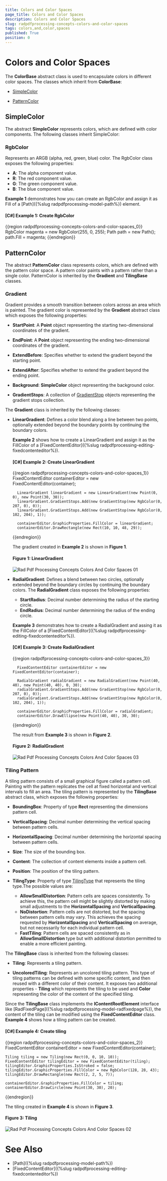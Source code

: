 ```yaml
---
title: Colors and Color Spaces
page_title: Colors and Color Spaces
description: Colors and Color Spaces
slug: radpdfprocessing-concepts-colors-and-color-spaces
tags: colors,and,color,spaces
published: True
position: 0
---
```


# Colors and Color Spaces



The __ColorBase__ abstract class is used to encapsulate colors in different color spaces. The classes which inherit from __ColorBase__:
      

* [SimpleColor](#simplecolor)

* [PatternColor](#patterncolor)


## SimpleColor

The abstract __SimpleColor__ represents colors, which are defined with color components. The following classes inherit SimpleColor:
        

### RgbColor

Represents an ARGB (alpha, red, green, blue) color. The RgbColor class exposes the following properties:
        

* __A__: The alpha component value.
* __R__: The red component value.
* __G__: The green component value.
* __B__: The blue component value.
            

__Example 1__ demonstrates how you can create an RgbColor and assign it as Fill of a [Path]({%slug radpdfprocessing-model-path%}) element.
        

#### __[C#] Example 1: Create RgbColor__

{{region radpdfprocessing-concepts-colors-and-color-spaces_0}}
    RgbColor magenta = new RgbColor(255, 0, 255);
    Path path = new Path();
    path.Fill = magenta;
{{endregion}}



## PatternColor

The abstract __PatternColor__ class represents colors, which are defined with the pattern color space. A pattern color paints with a pattern rather than a single color. PatternColor is inherited by the __Gradient__ and __TilingBase__ classes.
        

### Gradient

Gradient provides a smooth transition between colors across an area which is painted. The gradient color is represented by the __Gradient__ abstract class which exposes the following properties:
            

* __StartPoint__: A __Point__ object representing the starting two-dimensional coordinates of the gradient.

* __EndPoint__: A __Point__ object representing the ending two-dimensional coordinates of the gradient.

* __ExtendBefore__: Specifies whether to extend the gradient beyond the starting point.

* __ExtendAfter__: Specifies whether to extend the gradient beyond the ending point.

* __Background__: __SimpleColor__ object representing the background color.

* __GradientStops__: A collection of [GradientStop](http://docs.telerik.com/devtools/document-processing/api/html/T_Telerik_Windows_Documents_Fixed_Model_ColorSpaces_GradientStop.htm) objects representing the gradient stops collection.
                

The __Gradient__ class is inherited by the following classes:
            

* __LinearGradient__: Defines a color blend along a line between two points, optionally extended beyond the boundary points by continuing the boundary colors.
            
	
	__Example 2__ shows how to create a LinearGradient and assign it as the FillColor of a [FixedContentEditor]({%slug radpdfprocessing-editing-fixedcontenteditor%}).
            
	
	#### __[C#] Example 2: Create LinearGradient__
	
	{{region radpdfprocessing-concepts-colors-and-color-spaces_1}}
	    FixedContentEditor containerEditor = new FixedContentEditor(container);
	
	    LinearGradient linearGradient = new LinearGradient(new Point(0, 0), new Point(30, 30));
	    linearGradient.GradientStops.Add(new GradientStop(new RgbColor(0, 207, 0), 0));
	    linearGradient.GradientStops.Add(new GradientStop(new RgbColor(0, 102, 204), 1));
	
	    containerEditor.GraphicProperties.FillColor = linearGradient;
	    containerEditor.DrawRectangle(new Rect(10, 10, 48, 29));
	{{endregion}}
	
	
	
	The gradient created in __Example 2__ is shown in __Figure 1__.
	            
	
	#### Figure 1: LinearGradient	
	![Rad Pdf Processing Concepts Colors And Color Spaces 01](images/RadPdfProcessing_Concepts_Colors_And_Color_Spaces_01.png)
    

* __RadialGradient__: Defines a blend between two circles, optionally extended beyond the boundary circles by continuing the boundary colors. The __RadialGradient__ class exposes the following properties:
                

	 * __StartRadius__: Decimal number determining the radius of the starting circle.
	 * __EndRadius__: Decimal number determining the radius of the ending circle.
              
	__Example 3__ demonstrates how to create a RadialGradient and assing it as the FillColor of a [FixedContentEditor]({%slug radpdfprocessing-editing-fixedcontenteditor%}).
	
	
	#### __[C#] Example 3: Create RadialGradient__
	
	{{region radpdfprocessing-concepts-colors-and-color-spaces_3}}
	
		FixedContentEditor containerEditor = new FixedContentEditor(container);
		
		RadialGradient radialGradient = new RadialGradient(new Point(40, 40), new Point(40, 40), 0, 30);
		radialGradient.GradientStops.Add(new GradientStop(new RgbColor(0, 207, 0), 0));
		radialGradient.GradientStops.Add(new GradientStop(new RgbColor(0, 102, 204), 1));
		
		containerEditor.GraphicProperties.FillColor = radialGradient;
		containerEditor.DrawEllipse(new Point(40, 40), 30, 30);
	{{endregion}}
	
	The result from __Example 3__ is shown in __Figure 2__.
	
	#### Figure 2: RadialGradient
	
	![Rad Pdf Processing Concepts Colors And Color Spaces 03](images/RadPdfProcessing_Concepts_Colors_And_Color_Spaces_03.png)


### Tiling Pattern

A tiling pattern consists of a small graphical figure called a pattern cell. Painting with the pattern replicates the cell at fixed horizontal and vertical intervals to fill an area. The tiling pattern is represented by the __TilingBase__ abstract class, which exposes the following properties:
            

* __BoundingBox__: Property of type __Rect__ representing the dimensions pattern cell.

* __VerticalSpacing__: Decimal number determining the vertical spacing between pattern cells.               

* __HorizontalSpacing__: Decimal number determining the horizontal spacing between pattern cells.             

* __Size__: The size of the bounding box.             

* __Content__: The collection of content elements inside a pattern cell.                

* __Position__: The position of the tiling pattern.               

* __TilingType__: Property of type [TilingType](http://docs.telerik.com/devtools/document-processing/api/html/T_Telerik_Windows_Documents_Fixed_Model_ColorSpaces_TilingType.htm) that represents the tiling type.The possible values are:
	 * __AllowSmallDistortion__: Pattern cells are spaces consistently. To achieve this, the pattern cell might be slightly distorted by making small adjustments to the __HorizontalSpacing__ and __VerticalSpacing__.
	 * __NoDistortion__: Pattern cells are not distorted, but the spacing between pattern cells may vary. This achieves the spacing requested by __HorizontalSpacing__ and __VerticalSpacing__ on average, but not necessarily for each individual pattern cell.
	 * __FastTiling__: Pattern cells are spaced consistently as in __AllowSmallDistortion__ type but with additional distortion permitted to enable a more efficient painting.
	                    

The __TilingBase__ class is inherited from the following classes:
            

* __Tiling__: Represents a tiling pattern.

* __UncoloredTiling__: Represents an uncolored tiling pattern. This type of tiling patterns can be defined with some specific content, and then reused with a different color of their content. It exposes two additional properties - __Tiling__ which represents the tiling to be used and __Color__ representing the color of the content of the specified tiling.
                

Since the __TilingBase__ class implements the __IContentRootElement__ interface like [RadFixedPage]({%slug radpdfprocessing-model-radfixedpage%}), the content of the tiling can be modified using the __FixedContentEditor__ class. __Example 4__ shows how a tiling pattern can be created.
            

#### __[C#] Example 4: Create tiling__

{{region radpdfprocessing-concepts-colors-and-color-spaces_2}}
    FixedContentEditor containerEditor = new FixedContentEditor(container);

    Tiling tiling = new Tiling(new Rect(0, 0, 10, 10));
    FixedContentEditor tilingEditor = new FixedContentEditor(tiling);
    tilingEditor.GraphicProperties.IsStroked = false;
    tilingEditor.GraphicProperties.FillColor = new RgbColor(128, 28, 43);
    tilingEditor.DrawRectangle(new Rect(2, 2, 5, 7));

    containerEditor.GraphicProperties.FillColor = tiling;
    containerEditor.DrawCircle(new Point(30, 30), 20);
{{endregion}}



The tiling created in __Example 4__ is shown in __Figure 3__.
            

#### Figure 3: Tiling
![Rad Pdf Processing Concepts Colors And Color Spaces 02](images/RadPdfProcessing_Concepts_Colors_And_Color_Spaces_02.png)

# See Also

 * [Path]({%slug radpdfprocessing-model-path%})
 * [FixedContentEditor]({%slug radpdfprocessing-editing-fixedcontenteditor%})
